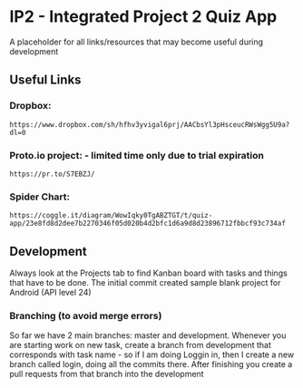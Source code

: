 # IP2 - Integrated Project 2 Quiz App

A placeholder for all links/resources that may become useful during development

## Useful Links

### Dropbox:

```
https://www.dropbox.com/sh/hfhv3yvigal6prj/AACbsYl3pHsceucRWsWgg5U9a?dl=0
```

### Proto.io project: - limited time only due to trial expiration

```
https://pr.to/S7EBZJ/
```

### Spider Chart:

```
https://coggle.it/diagram/WowIqky0TgABZTGT/t/quiz-app/23e8fd8d2dee7b2270346f05d020b4d2bfc1d6a9d8d23896712fbbcf93c734af
```

## Development

Always look at the Projects tab to find Kanban board with tasks and things that have to be done.
The initial commit created sample blank project for Android (API level 24)

### Branching (to avoid merge errors)

So far we have 2 main branches: master and development. Whenever you are starting work on new task, create a branch from development that corresponds with task name - so if I am doing Loggin in, then I create a new branch called login, doing all the commits there. After finishing you create a pull requests from that branch into the development
